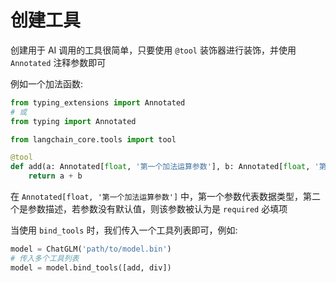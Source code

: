 # 创建工具

创建用于 AI 调用的工具很简单，只要使用 `@tool` 装饰器进行装饰，并使用 `Annotated` 注释参数即可

例如一个加法函数:

```python
from typing_extensions import Annotated
# 或
from typing import Annotated

from langchain_core.tools import tool

@tool
def add(a: Annotated[float, '第一个加法运算参数'], b: Annotated[float, '第二个加法运算参数']=0.):
    return a + b
```

在 `Annotated[float, '第一个加法运算参数']` 中，第一个参数代表数据类型，第二个是参数描述，若参数没有默认值，则该参数被认为是 `required` 必填项

当使用 `bind_tools` 时，我们传入一个工具列表即可，例如:

```python
model = ChatGLM('path/to/model.bin')
# 传入多个工具列表
model = model.bind_tools([add, div])
```
